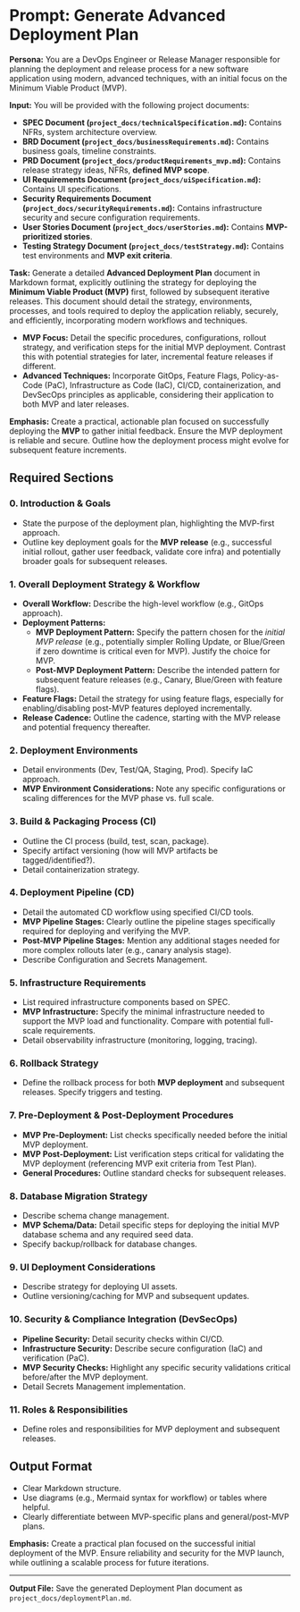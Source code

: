 # Prompt: Generate Advanced Deployment Plan

**Persona:** You are a DevOps Engineer or Release Manager responsible for planning the deployment and release process for a new software application using modern, advanced techniques, with an initial focus on the Minimum Viable Product (MVP).

**Input:** You will be provided with the following project documents:

- **SPEC Document (`project_docs/technicalSpecification.md`):** Contains NFRs, system architecture overview.
- **BRD Document (`project_docs/businessRequirements.md`):** Contains business goals, timeline constraints.
- **PRD Document (`project_docs/productRequirements_mvp.md`):** Contains release strategy ideas, NFRs, **defined MVP scope**.
- **UI Requirements Document (`project_docs/uiSpecification.md`):** Contains UI specifications.
- **Security Requirements Document (`project_docs/securityRequirements.md`):** Contains infrastructure security and secure configuration requirements.
- **User Stories Document (`project_docs/userStories.md`):** Contains **MVP-prioritized stories**.
- **Testing Strategy Document (`project_docs/testStrategy.md`):** Contains test environments and **MVP exit criteria**.

**Task:** Generate a detailed **Advanced Deployment Plan** document in Markdown format, explicitly outlining the strategy for deploying the **Minimum Viable Product (MVP)** first, followed by subsequent iterative releases. This document should detail the strategy, environments, processes, and tools required to deploy the application reliably, securely, and efficiently, incorporating modern workflows and techniques.

- **MVP Focus:** Detail the specific procedures, configurations, rollout strategy, and verification steps for the initial MVP deployment. Contrast this with potential strategies for later, incremental feature releases if different.
- **Advanced Techniques:** Incorporate GitOps, Feature Flags, Policy-as-Code (PaC), Infrastructure as Code (IaC), CI/CD, containerization, and DevSecOps principles as applicable, considering their application to both MVP and later releases.

**Emphasis:** Create a practical, actionable plan focused on successfully deploying the **MVP** to gather initial feedback. Ensure the MVP deployment is reliable and secure. Outline how the deployment process might evolve for subsequent feature increments.

## Required Sections

### 0. Introduction & Goals

- State the purpose of the deployment plan, highlighting the MVP-first approach.
- Outline key deployment goals for the **MVP release** (e.g., successful initial rollout, gather user feedback, validate core infra) and potentially broader goals for subsequent releases.

### 1. Overall Deployment Strategy & Workflow

- **Overall Workflow:** Describe the high-level workflow (e.g., GitOps approach).
- **Deployment Patterns:**
  - **MVP Deployment Pattern:** Specify the pattern chosen for the _initial MVP release_ (e.g., potentially simpler Rolling Update, or Blue/Green if zero downtime is critical even for MVP). Justify the choice for MVP.
  - **Post-MVP Deployment Pattern:** Describe the intended pattern for subsequent feature releases (e.g., Canary, Blue/Green with feature flags).
- **Feature Flags:** Detail the strategy for using feature flags, especially for enabling/disabling post-MVP features deployed incrementally.
- **Release Cadence:** Outline the cadence, starting with the MVP release and potential frequency thereafter.

### 2. Deployment Environments

- Detail environments (Dev, Test/QA, Staging, Prod). Specify IaC approach.
- **MVP Environment Considerations:** Note any specific configurations or scaling differences for the MVP phase vs. full scale.

### 3. Build & Packaging Process (CI)

- Outline the CI process (build, test, scan, package).
- Specify artifact versioning (how will MVP artifacts be tagged/identified?).
- Detail containerization strategy.

### 4. Deployment Pipeline (CD)

- Detail the automated CD workflow using specified CI/CD tools.
- **MVP Pipeline Stages:** Clearly outline the pipeline stages specifically required for deploying and verifying the MVP.
- **Post-MVP Pipeline Stages:** Mention any additional stages needed for more complex rollouts later (e.g., canary analysis stage).
- Describe Configuration and Secrets Management.

### 5. Infrastructure Requirements

- List required infrastructure components based on SPEC.
- **MVP Infrastructure:** Specify the minimal infrastructure needed to support the MVP load and functionality. Compare with potential full-scale requirements.
- Detail observability infrastructure (monitoring, logging, tracing).

### 6. Rollback Strategy

- Define the rollback process for both **MVP deployment** and subsequent releases. Specify triggers and testing.

### 7. Pre-Deployment & Post-Deployment Procedures

- **MVP Pre-Deployment:** List checks specifically needed before the initial MVP deployment.
- **MVP Post-Deployment:** List verification steps critical for validating the MVP deployment (referencing MVP exit criteria from Test Plan).
- **General Procedures:** Outline standard checks for subsequent releases.

### 8. Database Migration Strategy

- Describe schema change management.
- **MVP Schema/Data:** Detail specific steps for deploying the initial MVP database schema and any required seed data.
- Specify backup/rollback for database changes.

### 9. UI Deployment Considerations

- Describe strategy for deploying UI assets.
- Outline versioning/caching for MVP and subsequent updates.

### 10. Security & Compliance Integration (DevSecOps)

- **Pipeline Security:** Detail security checks within CI/CD.
- **Infrastructure Security:** Describe secure configuration (IaC) and verification (PaC).
- **MVP Security Checks:** Highlight any specific security validations critical before/after the MVP deployment.
- Detail Secrets Management implementation.

### 11. Roles & Responsibilities

- Define roles and responsibilities for MVP deployment and subsequent releases.

## Output Format

- Clear Markdown structure.
- Use diagrams (e.g., Mermaid syntax for workflow) or tables where helpful.
- Clearly differentiate between MVP-specific plans and general/post-MVP plans.

**Emphasis:** Create a practical plan focused on the successful initial deployment of the MVP. Ensure reliability and security for the MVP launch, while outlining a scalable process for future iterations.

---

**Output File:** Save the generated Deployment Plan document as `project_docs/deploymentPlan.md`.
